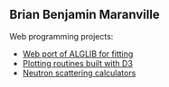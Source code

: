## Brian Benjamin Maranville

Web programming projects:
- [Web port of ALGLIB for fitting](webalglib)
- [Plotting routines built with D3](d3-science)
- [Neutron scattering calculators](calculators)
